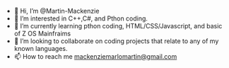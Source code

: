 - 👋 Hi, I’m @Martin-Mackenzie
- 👀 I’m interested in C++,C#, and Pthon coding. 
- 🌱 I’m currently learning pthon coding, HTML/CSS/Javascript, and basic of Z OS Mainfraims
- 💞️ I’m looking to collaborate on coding projects that relate to any of my known languages.
- 📫 How to reach me mackenziemarlomartin@gmail.com

<!---
Martin-Mackenzie/Martin-Mackenzie is a ✨ special ✨ repository because its `README.md` (this file) appears on your GitHub profile.
You can click the Preview link to take a look at your changes.
--->
